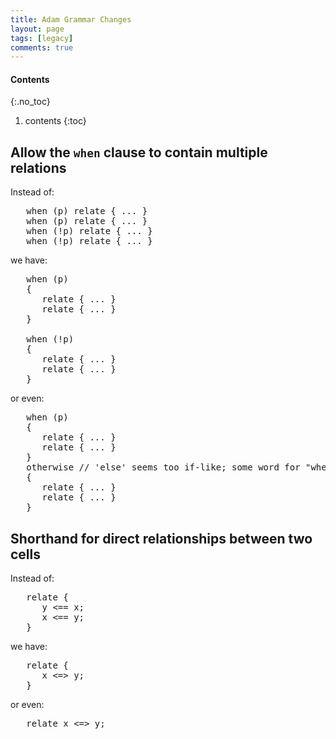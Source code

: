 ```yaml
---
title: Adam Grammar Changes
layout: page
tags: [legacy]
comments: true
---
```

#### Contents
{:.no_toc}
1. contents
{:toc}

## Allow the <code>when</code> clause to contain multiple relations

Instead of:

<pre>
   when (p) relate { ... }
   when (p) relate { ... }
   when (!p) relate { ... }
   when (!p) relate { ... }
</pre>

we have:

<pre>
   when (p)
   {
      relate { ... }
      relate { ... }
   }

   when (!p)
   {
      relate { ... }
      relate { ... }
   }
</pre>

or even:

<pre>
   when (p)
   {
      relate { ... }
      relate { ... }
   }
   otherwise // 'else' seems too if-like; some word for "when not"
   {
      relate { ... }
      relate { ... }
   }
</pre>

## Shorthand for direct relationships between two cells

Instead of:

<pre>
   relate {
      y <== x;
      x <== y;
   }
</pre>

we have:

<pre>
   relate {
      x <=> y;
   }
</pre>

or even:

<pre>
   relate x <=> y;
</pre>
